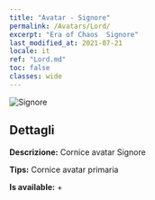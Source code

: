 ```yaml
---
title: "Avatar - Signore"
permalink: /Avatars/Lord/
excerpt: "Era of Chaos  Signore"
last_modified_at: 2021-07-21
locale: it
ref: "Lord.md"
toc: false
classes: wide
---
```

 ![Signore](/images/a/bg_head_mainView.png)

## Dettagli

 **Descrizione:** Cornice avatar Signore 

 **Tips:** Cornice avatar primaria 

 **Is available:**  + 

